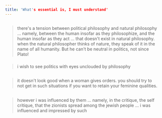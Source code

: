 ```yaml
---
title: 'What's essential is, I must understand'
---
```


##
> there's a tension between political philosophy and natural philosophy ... namely, between the human insofar as they philosophize, and the human insofar as they act ... that doesn't exist in natural philosophy. when the natural philosopher thinks of nature, they speak of it in the name of all humanity. But he can't be neutral in politics, not since Plato!
###
> i wish to see politics with eyes unclouded by philosophy
##
> it doesn't look good when a woman gives orders. you should try to not get in such situations if you want to retain your feminine qualities.
## 
> however i was influenced by them ... namely, in the critique, the self critique, that the zionists spread among the jewish people ... i was influenced and impressed by such
##

